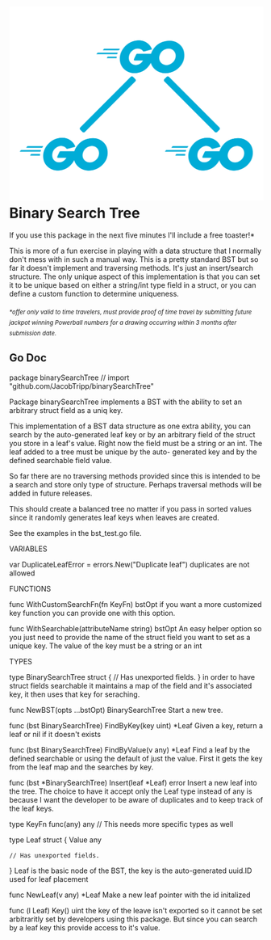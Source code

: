 ![Binary Search Tree Logo](/assets/bst_logo.svg)
Binary Search Tree
==================

If you use this package in the next five minutes I'll include a free toaster!\*

This is more of a fun exercise in playing with a data structure that I normally
don't mess with in such a manual way. This is a pretty standard BST but so far
it doesn't implement and traversing methods. It's just an insert/search
structure.  The only unique aspect of this implementation is that you can set it
to be unique based on either a string/int type field in a struct, or you can
define a custom function to determine uniqueness.

<sub>*\*offer only valid to time travelers, must provide proof of time travel by
submitting future jackpot winning Powerball numbers for a drawing occurring
within 3 months after submission date.*</sub>

## Go Doc

package binarySearchTree // import "github.com/JacobTripp/binarySearchTree"

Package binarySearchTree implements a BST with the ability to set an
arbitrary struct field as a uniq key.

This implementation of a BST data structure as one extra ability, you can
search by the auto-generated leaf key or by an arbitrary field of the struct
you store in a leaf's value. Right now the field must be a string or an int.
The leaf added to a tree must be unique by the auto- generated key and by
the defined searchable field value.

So far there are no traversing methods provided since this is intended to be
a search and store only type of structure. Perhaps traversal methods will be
added in future releases.

This should create a balanced tree no matter if you pass in sorted values
since it randomly generates leaf keys when leaves are created.

See the examples in the bst_test.go file.

VARIABLES

var DuplicateLeafError = errors.New("Duplicate leaf")
    duplicates are not allowed


FUNCTIONS

func WithCustomSearchFn(fn KeyFn) bstOpt
    if you want a more customized key function you can provide one with this
    option.

func WithSearchable(attributeName string) bstOpt
    An easy helper option so you just need to provide the name of the struct
    field you want to set as a unique key. The value of the key must be a string
    or an int


TYPES

type BinarySearchTree struct {
	// Has unexported fields.
}
    in order to have struct fields searchable it maintains a map of the field
    and it's associated key, it then uses that key for seraching.

func NewBST(opts ...bstOpt) BinarySearchTree
    Start a new tree.

func (bst BinarySearchTree) FindByKey(key uint) *Leaf
    Given a key, return a leaf or nil if it doesn't exists

func (bst BinarySearchTree) FindByValue(v any) *Leaf
    Find a leaf by the defined searchable or using the default of just the
    value. First it gets the key from the leaf map and the searches by key.

func (bst *BinarySearchTree) Insert(leaf *Leaf) error
    Insert a new leaf into the tree. The choice to have it accept only the Leaf
    type instead of any is because I want the developer to be aware of
    duplicates and to keep track of the leaf keys.

type KeyFn func(any) any // This needs more specific types as well

type Leaf struct {
	Value any

	// Has unexported fields.
}
    Leaf is the basic node of the BST, the key is the auto-generated uuid.ID
    used for leaf placement

func NewLeaf(v any) *Leaf
    Make a new leaf pointer with the id initalized

func (l Leaf) Key() uint
    the key of the leave isn't exported so it cannot be set arbitraritly set by
    developers using this package. But since you can search by a leaf key this
    provide access to it's value.

